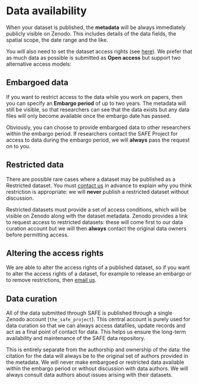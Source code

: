 # Data availability

When your dataset is published, the **metadata** will be always immediately publicly
visible on Zenodo. This includes details of the data fields, the spatial scope, the date
range and the like.

You will also need to set the dataset access rights (see
[here](data_format/summary.md#access-status)). We prefer that as much data as possible
is submitted as **Open access** but support two alternative access models:

## Embargoed data

If you want to restrict access to the data while you work on papers, then you can
specify an **Embargo period** of up to two years. The metadata will still be visible, so
that researchers can see that the data exists but any data files will only become
available once the embargo date has passed.

Obviously, you can choose to provide embargoed data to other researchers within the
embargo period. If researchers contact the SAFE Project for access to data during the
embargo period, we will **always** pass the request on to you.

## Restricted data

There are possible rare cases where a dataset may be published as a Restricted dataset.
You must [contact us](mailto:data@safeproject.net) in advance to explain why you think
restriction is appropriate: we will **never** publish a restricted dataset without
discussion.

Restricted datasets must provide a set of access conditions, which will be visible on
Zenodo along with the dataset metadata. Zenodo provides a link to request access to
restricted datasets: these will come first to our data curation account but we will then
**always** contact the original data owners before permitting access.

## Altering the access rights

We are able to alter the access rights of a published dataset, so if you want to alter
the access rights of a dataset, for example to release an embargo or to remove
restrictions, then [email us](mailto:data@safeproject.net).

## Data curation

All of the data submitted through SAFE is published through a single  Zenodo account
(`the_safe_project`). This central account is purely used for data curation so that we
can always access datafiles, update records and act as a final point of contact for
data. This helps us ensure the long-term availability and maintenance of the SAFE data
repository.

This is entirely separate from the authorship and ownership of the data: the citation
for the data will always be to the original set of authors provided in the metadata. We
will never make embargoed or restricted data available within the embargo period or
without discussion with data authors. We will always consult data authors about issues
arising with their datasets.

